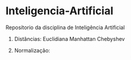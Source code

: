 # Inteligencia-Artificial
Reposítorio da disciplina de Inteligência Artificial
1. Distâncias:
     Euclidiana
     Manhattan
     Chebyshev

2. Normalização:

